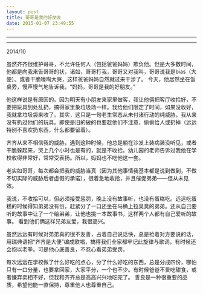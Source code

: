 ```yaml
---
layout: post
title: 哥哥是我的好朋友
date: 2015-01-07 23:49:55
---
```


<meta http-equiv='Content-Type' content='text/html; charset=utf-8' />

---

---

2014/10
 

虽然齐齐很维护哥哥，不允许任何人（包括爸爸妈妈）欺负他。但是大多数时间，他都是向我来告哥哥的状，诸如，哥哥打我，哥哥又对我叫，哥哥说我是bias（大便）。或者干脆嚎啕大哭，这样爸爸妈妈自然就过来干涉了。
今天，他居然坐在饭桌旁，慢声慢气地告诉我，“妈妈，哥哥是我的好朋友。”

他这样说是有原因的。因为明天有小朋友来家里做客，我让他俩把客厅收拾好，不要把玩具到处乱扔，搞得家里象垃圾场一样。我给他们限定了时间，如果没收好，我就拿垃圾袋来收了。其实，这只是一句老生常态从未付诸行动的纯威胁，我从来没有扔过他们的玩具。即使是旧的破的也要趁他们不注意，偷偷给人或扔掉（远远特别不喜欢扔东西，什么都要留着）。

齐齐从来不相信我的威胁，遇到这种时候，他总是躺在沙发上装病装没听见，或者干脆躲起来，哭上几个小时也是有的，就是不收拾。幼儿园的老师告诉过我他在学校收得非常好，常常受表扬。所以，妈妈也不吃他这一套。

老实如哥哥，每次都会把我的威胁当真（因为其他事情我基本都是说到做到，不做不切实际的威胁后者虚假的承诺），很着急地收拾，并且催促弟弟——但从未见效。

我说，不收拾可以，但必须接受惩罚，晚上没有故事听，也没有蛋糕吃。远远吃蛋糕的时候得知弟弟没有份，赶紧分了一口还坐在马桶上拉臭臭的弟弟。还从自己要听的故事中让了一个给弟弟，让他也挑一本故事书，这样两个人都有自己爱听的故事。
看到他们俩这样兄弟友爱，我很高兴。

虽然远远有时候对弟弟真的很不友善，占着自己说话快，总是抢着对方要说的话，用瑞典语把“齐齐是大便”编成歌唱，搞得我们全家都牢记此旋律与歌词，有时候还会抱以老拳。可是他心底善良，不忍心看弟弟受罚。

每次远远在学校做了什么好吃的点心，分了什么好吃的东西，总是分成四份，哪怕只有一口分量，也要拿回家，大家平分，一个也不少。有时候爸爸不爱吃甜食，或者嫌弃卖相不好，但我和齐齐总是高高兴兴地吃完了。
善良是一种很重要的品质，希望他能一直保持，尊重他人也尊重自己。


